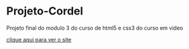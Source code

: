 # Projeto-Cordel
Projeto final do modulo 3 do curso de html5 e css3 do curso em video

<a href="https://leandro117.github.io/Projeto_Cordel/" target="_blank">clique aqui para ver o site</a>
